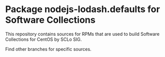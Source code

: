 # Package nodejs-lodash.defaults for Software Collections

This repository contains sources for RPMs that are used
to build Software Collections for CentOS by SCLo SIG.

Find other branches for specific sources.
